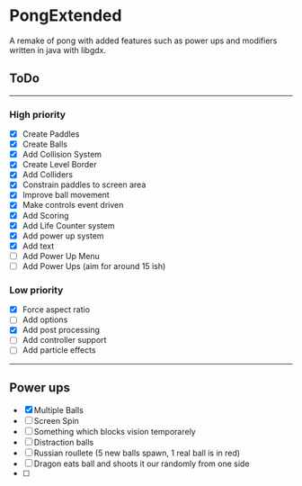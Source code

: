 # PongExtended
A remake of pong with added features such as power ups and modifiers written in java with libgdx.

<h2>ToDo</h2>

---

<h3>High priority</h3>

- [x] Create Paddles
- [x] Create Balls
- [x] Add Collision System
- [x] Create Level Border
- [x] Add Colliders
- [x] Constrain paddles to screen area
- [x] Improve ball movement
- [x] Make controls event driven
- [x] Add Scoring
- [x] Add Life Counter system
- [x] Add power up system
- [x] Add text
- [ ] Add Power Up Menu
- [ ] Add Power Ups (aim for around 15 ish)

<h3>Low priority</h3>

- [x] Force aspect ratio
- [ ] Add options
- [x] Add post processing
- [ ] Add controller support
- [ ] Add particle effects

---
<h2>Power ups</h2>

- [x] Multiple Balls
- [ ] Screen Spin
- [ ] Something which blocks vision temporarely
- [ ] Distraction balls
- [ ] Russian roullete (5 new balls spawn, 1 real ball is in red)
- [ ] Dragon eats ball and shoots it our randomly from one side
- [ ] 
